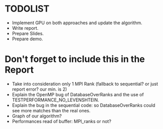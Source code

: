 # TODOLIST

- Implement GPU on both approaches and update the algorithm.
- Write report.
- Prepare Slides.
- Prepare demo.

# Don't forget to include this in the Report

- Take into consideration only 1 MPI Rank (fallback to sequential? or just report error? our min. is 2)
- Explain the OpenMP bug of DatabaseOverRanks and the use of TESTPERFORMANCE_NO_LEVENSHTEIN.
- Explain the bug in the sequential code: so DatabaseOverRanks could see more matches than the real ones.
- Graph of our algorithm?
- Performances read of buffer: MPI_ranks or not?